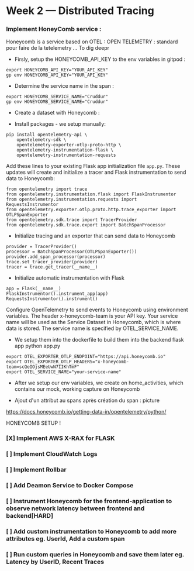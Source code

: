 # Week 2 — Distributed Tracing

### Implement HoneyComb service : 

Honeycomb is a service based on OTEL : OPEN TELEMETRY : standard pour faire de la tetelemetry ... To dig deepr 

- Firsly, setup the HONEYCOMB_API_KEY to the env variables in gitpod :
 
```
export HONEYCOMB_API_KEY="YOUR_API_KEY"
gp env HONEYCOMB_API_KEY="YOUR_API_KEY"
```

- Determine the service name in the span : 

```
export HONEYCOMB_SERVICE_NAME="Cruddur"
gp env HONEYCOMB_SERVICE_NAME="Cruddur"
```

- Create a dataset with Honeycomb :

- Install packages - we setup manually: 

```
pip install opentelemetry-api \
    opentelemetry-sdk \
    opentelemetry-exporter-otlp-proto-http \
    opentelemetry-instrumentation-flask \
    opentelemetry-instrumentation-requests  
```

Add these lines to your existing Flask app initialization file ```app.py```. These updates will create and initialize a tracer and Flask instrumentation to send data to Honeycomb:

```
from opentelemetry import trace
from opentelemetry.instrumentation.flask import FlaskInstrumentor
from opentelemetry.instrumentation.requests import RequestsInstrumentor
from opentelemetry.exporter.otlp.proto.http.trace_exporter import OTLPSpanExporter
from opentelemetry.sdk.trace import TracerProvider
from opentelemetry.sdk.trace.export import BatchSpanProcessor
```

- Initialize tracing and an exporter that can send data to Honeycomb
```
provider = TracerProvider()
processor = BatchSpanProcessor(OTLPSpanExporter())
provider.add_span_processor(processor)
trace.set_tracer_provider(provider)
tracer = trace.get_tracer(__name__)
```

- Initialize automatic instrumentation with Flask
```
app = Flask(__name__)
FlaskInstrumentor().instrument_app(app)
RequestsInstrumentor().instrument()
```

Configure OpenTelemetry to send events to Honeycomb using environment variables.
The header x-honeycomb-team is your API key. Your service name will be used as the Service Dataset in Honeycomb, which is where data is stored. The service name is specified by OTEL_SERVICE_NAME.


- We setup them into the dockerfile to build them into the backend flask app python app.py

```
export OTEL_EXPORTER_OTLP_ENDPOINT="https://api.honeycomb.io"
export OTEL_EXPORTER_OTLP_HEADERS="x-honeycomb-team=scQeIOjsMEeUwN7IIKhTmF"
export OTEL_SERVICE_NAME="your-service-name"
```

- After we setup our env variables, we create on home_activities, which contains our mock, working capture on Honeycomb 

- Ajout d'un attribut au spans après création du span :
picture

https://docs.honeycomb.io/getting-data-in/opentelemetry/python/

HONEYCOMB SETUP ! 

### [X]  Implement AWS X-RAX for FLASK
### [ ]  Implement CloudWatch Logs
### [ ]  Implement Rollbar
### [ ]  Add Deamon Service to Docker Compose
### [ ]  Instrument Honeycomb for the frontend-application to observe network latency between frontend and backend[HARD]
### [ ]  Add custom instrumentation to Honeycomb to add more attributes eg. UserId, Add a custom span
### [ ]  Run custom queries in Honeycomb and save them later eg. Latency by UserID, Recent Traces
